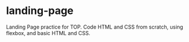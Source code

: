 # landing-page

Landing Page practice for TOP. Code HTML and CSS from scratch, using flexbox, and basic HTML and CSS.